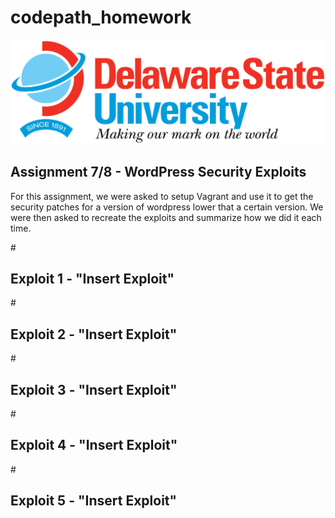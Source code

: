 # codepath_homework

<img src='/DESU-Logo.png' height="auto" width="720"/>

<h2>Assignment 7/8 - WordPress Security Exploits</h2>

For this assignment, we were asked to setup Vagrant and use it to get the security patches for a version of wordpress lower that a certain version. We were then asked to recreate the exploits and summarize how we did it each time.

#<br />
<h2>Exploit 1 - "Insert Exploit"</h2>
#<br />
<h2>Exploit 2 - "Insert Exploit"</h2>
#<br />
<h2>Exploit 3 - "Insert Exploit"</h2>
#<br />
<h2>Exploit 4 - "Insert Exploit"</h2>
#<br />
<h2>Exploit 5 - "Insert Exploit"</h2>
